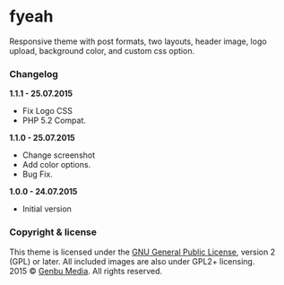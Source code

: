 # fyeah
Responsive theme with post formats, two layouts, header image, logo upload, background color, and custom css option.

### Changelog

**1.1.1 - 25.07.2015**

* Fix Logo CSS
* PHP 5.2 Compat.

**1.1.0 - 25.07.2015**

* Change screenshot
* Add color options.
* Bug Fix.

**1.0.0 - 24.07.2015**

* Initial version

### Copyright & license

This theme is licensed under the [GNU General Public License](http://www.gnu.org/licenses/old-licenses/gpl-2.0.html), version 2 (GPL) or later.
All included images are also under GPL2+ licensing.<br />
2015 © [Genbu Media](http://genbu.me/). All rights reserved.